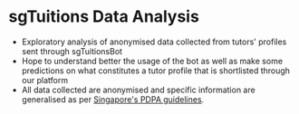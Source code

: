 # sgTuitions Data Analysis 
- Exploratory analysis of anonymised data collected from tutors' profiles sent through sgTuitionsBot
- Hope to understand better the usage of the bot as well as make some predictions on what constitutes a tutor profile that is shortlisted through our platform 
- All data collected are anonymised and specific information are generalised as per [Singapore's PDPA guidelines](https://www.pdpc.gov.sg/-/media/Files/PDPC/PDF-Files/Other-Guides/Guide-to-Anonymisation_v1-(250118).pdf?la=en).



